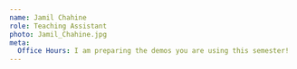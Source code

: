 ```yaml
---
name: Jamil Chahine
role: Teaching Assistant
photo: Jamil_Chahine.jpg
meta:
  Office Hours: I am preparing the demos you are using this semester!
---
```


